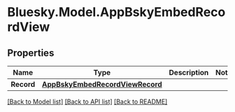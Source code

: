 # Bluesky.Model.AppBskyEmbedRecordView

## Properties

Name | Type | Description | Notes
------------ | ------------- | ------------- | -------------
**Record** | [**AppBskyEmbedRecordViewRecord**](AppBskyEmbedRecordViewRecord.md) |  | 

[[Back to Model list]](../README.md#documentation-for-models) [[Back to API list]](../README.md#documentation-for-api-endpoints) [[Back to README]](../README.md)

